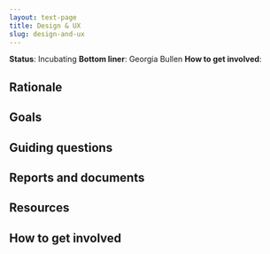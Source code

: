 ```yaml
---
layout: text-page
title: Design & UX
slug: design-and-ux
---
```


**Status**: Incubating
**Bottom liner**: Georgia Bullen
**How to get involved**:  

## Rationale

## Goals

## Guiding questions

## Reports and documents

## Resources

## How to get involved
